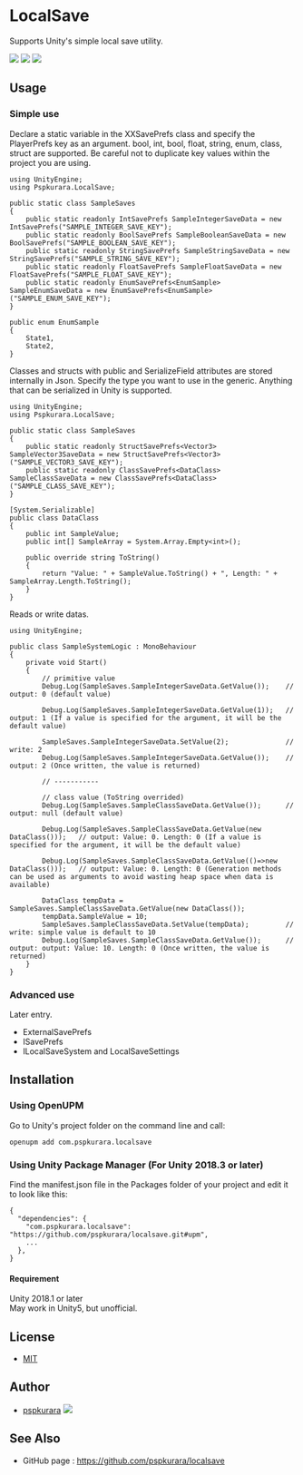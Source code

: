 # LocalSave

Supports Unity's simple local save utility.

[![](https://img.shields.io/npm/v/com.pspkurara.localsave?label=openupm&registry_uri=https://package.openupm.com)](https://openupm.com/packages/com.pspkurara.localsave/)
[![](https://img.shields.io/github/v/release/pspkurara/localsave)](https://github.com/pspkurara/localsave/releases/)
[![](https://img.shields.io/github/watchers/pspkurara/localsave?style=social)](https://github.com/pspkurara/external-selecion-state/subscription)

## Usage

### Simple use

Declare a static variable in the XXSavePrefs class and specify the PlayerPrefs key as an argument.
bool, int, bool, float, string, enum, class, struct are supported.
Be careful not to duplicate key values within the project you are using.
```
using UnityEngine;
using Pspkurara.LocalSave;

public static class SampleSaves
{
	public static readonly IntSavePrefs SampleIntegerSaveData = new IntSavePrefs("SAMPLE_INTEGER_SAVE_KEY");
	public static readonly BoolSavePrefs SampleBooleanSaveData = new BoolSavePrefs("SAMPLE_BOOLEAN_SAVE_KEY");
	public static readonly StringSavePrefs SampleStringSaveData = new StringSavePrefs("SAMPLE_STRING_SAVE_KEY");
	public static readonly FloatSavePrefs SampleFloatSaveData = new FloatSavePrefs("SAMPLE_FLOAT_SAVE_KEY");
	public static readonly EnumSavePrefs<EnumSample> SampleEnumSaveData = new EnumSavePrefs<EnumSample>("SAMPLE_ENUM_SAVE_KEY");
}

public enum EnumSample
{
	State1,
	State2,
}
```

Classes and structs with public and SerializeField attributes are stored internally in Json.
Specify the type you want to use in the generic.
Anything that can be serialized in Unity is supported.
```
using UnityEngine;
using Pspkurara.LocalSave;

public static class SampleSaves
{
	public static readonly StructSavePrefs<Vector3> SampleVector3SaveData = new StructSavePrefs<Vector3>("SAMPLE_VECTOR3_SAVE_KEY");
	public static readonly ClassSavePrefs<DataClass> SampleClassSaveData = new ClassSavePrefs<DataClass>("SAMPLE_CLASS_SAVE_KEY");
}

[System.Serializable]
public class DataClass
{
	public int SampleValue;
	public int[] SampleArray = System.Array.Empty<int>();
	
	public override string ToString()
	{
		return "Value: " + SampleValue.ToString() + ", Length: " + SampleArray.Length.ToString();
	}
}
```

Reads or write datas.
```
using UnityEngine;

public class SampleSystemLogic : MonoBehaviour
{
	private void Start()
	{
		// primitive value
		Debug.Log(SampleSaves.SampleIntegerSaveData.GetValue());	// output: 0 (default value)
		
		Debug.Log(SampleSaves.SampleIntegerSaveData.GetValue(1));	// output: 1 (If a value is specified for the argument, it will be the default value)
		
		SampleSaves.SampleIntegerSaveData.SetValue(2);				// write: 2
		Debug.Log(SampleSaves.SampleIntegerSaveData.GetValue());	// output: 2 (Once written, the value is returned)
		
		// -----------
		
		// class value (ToString overrided)
		Debug.Log(SampleSaves.SampleClassSaveData.GetValue());		// output: null (default value)
		
		Debug.Log(SampleSaves.SampleClassSaveData.GetValue(new DataClass()));	// output: Value: 0. Length: 0 (If a value is specified for the argument, it will be the default value)
		
		Debug.Log(SampleSaves.SampleClassSaveData.GetValue(()=>new DataClass()));	// output: Value: 0. Length: 0 (Generation methods can be used as arguments to avoid wasting heap space when data is available)
		
		DataClass tempData = SampleSaves.SampleClassSaveData.GetValue(new DataClass());
		tempData.SampleValue = 10;
		SampleSaves.SampleClassSaveData.SetValue(tempData);			// write: simple value is default to 10
		Debug.Log(SampleSaves.SampleClassSaveData.GetValue());		// output: output: Value: 10. Length: 0 (Once written, the value is returned)
	}
}
```

### Advanced use

Later entry.

* ExternalSavePrefs
* ISavePrefs
* ILocalSaveSystem and LocalSaveSettings

## Installation

### Using OpenUPM
Go to Unity's project folder on the command line and call:

```
openupm add com.pspkurara.localsave
```

### Using Unity Package Manager (For Unity 2018.3 or later)
Find the manifest.json file in the Packages folder of your project and edit it to look like this:

```
{
  "dependencies": {
    "com.pspkurara.localsave": "https://github.com/pspkurara/localsave.git#upm",
    ...
  },
}
```

#### Requirement
Unity 2018.1 or later<br>
May work in Unity5, but unofficial.

## License

* [MIT](https://github.com/pspkurara/localsave/blob/master/Packages/LocalSave/LICENSE.md)

## Author

* [pspkurara](https://github.com/pspkurara) 
[![](https://img.shields.io/twitter/follow/pspkurara.svg?label=Follow&style=social)](https://twitter.com/intent/follow?screen_name=pspkurara) 

## See Also

* GitHub page : https://github.com/pspkurara/localsave
